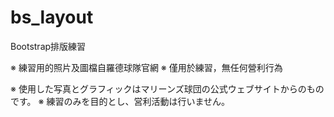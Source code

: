 # bs_layout
Bootstrap排版練習

※ 練習用的照片及圖檔自羅德球隊官網 ※ 僅用於練習，無任何營利行為

※ 使用した写真とグラフィックはマリーンズ球団の公式ウェブサイトからのものです。 ※ 練習のみを目的とし、営利活動は行いません。
